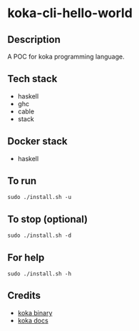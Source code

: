 # koka-cli-hello-world

## Description
A POC for koka programming language.

## Tech stack
- haskell
- ghc
- cable
- stack

## Docker stack
- haskell

## To run
`sudo ./install.sh -u`

## To stop (optional)
`sudo ./install.sh -d`

## For help
`sudo ./install.sh -h`

## Credits
- [koka binary](https://github.com/koka-lang/koka.git)
- [koka docs](https://koka-lang.github.io/koka/doc/book.html)